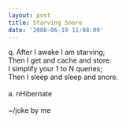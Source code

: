 ```yaml
---
layout: post
title: Starving Snore
date: '2008-06-19 11:08:00'
---
```


q. After I awake I am starving;<br>Then I get and cache and store.<br>I simplify your 1 to N queries;<br>Then I sleep and sleep and snore.<br><br>a. nHibernate<br><br>~/joke by me